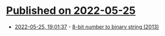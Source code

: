 # [Published on 2022-05-25](index.md)

* [2022-05-25, 19:01:37](https://news.ycombinator.com/item?id=31509028) - [8-bit number to binary string (2013)](https://gynvael.coldwind.pl/n/c_cpp_number_to_binary_string_01011010)
